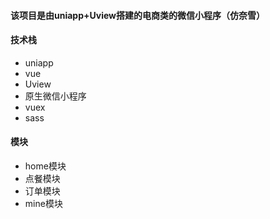 #### 该项目是由uniapp+Uview搭建的电商类的微信小程序（仿奈雪）

#### 技术栈
+ uniapp
+ vue
+ Uview
+ 原生微信小程序
+ vuex
+ sass

#### 模块
+ home模块
+ 点餐模块
+ 订单模块
+ mine模块

